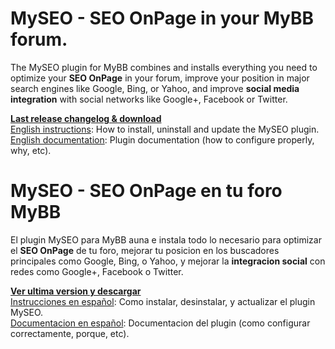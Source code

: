 # MySEO - SEO OnPage in your MyBB forum.
The MySEO plugin for MyBB combines and installs everything you need to optimize your **SEO OnPage** in your forum, improve your position in major search engines like Google, Bing, or Yahoo, and improve **social media integration** with social networks like Google+, Facebook or Twitter.

**[Last release changelog & download](https://github.com/BitLiberal/MySEO/releases/latest)**  
[English instructions](https://github.com/BitLiberal/MySEO/blob/master/README.en.md): How to install, uninstall and update the MySEO plugin.  
[English documentation](https://github.com/BitLiberal/MySEO/wiki/En-construccion---Coming-soon#en-construccion): Plugin documentation (how to configure properly, why, etc).


# MySEO - SEO OnPage en tu foro MyBB
El plugin MySEO para MyBB auna e instala todo lo necesario para optimizar el **SEO OnPage** de tu foro, mejorar tu posicion en los buscadores principales como Google, Bing, o Yahoo, y mejorar la **integracion social** con redes como Google+, Facebook o Twitter.

**[Ver ultima version y descargar](https://github.com/BitLiberal/MySEO/releases/latest)**  
[Instrucciones en español](https://github.com/BitLiberal/MySEO/blob/master/README.es.md): Como instalar, desinstalar, y actualizar el plugin MySEO.  
[Documentacion en español](https://github.com/BitLiberal/MySEO/wiki/En-construccion---Coming-soon#en-construccion): Documentacion del plugin (como configurar correctamente, porque, etc).

